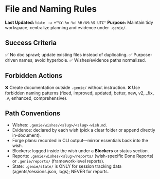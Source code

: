 # File and Naming Rules
**Last Updated:** !`date -u +"%Y-%m-%d %H:%M:%S UTC"`
**Purpose:** Maintain tidy workspace; centralize planning and evidence under `.genie/`.

## Success Criteria

✅ No doc sprawl; update existing files instead of duplicating.
✅ Purpose-driven names; avoid hyperbole.
✅ Wishes/evidence paths normalized.

## Forbidden Actions

❌ Create documentation outside `.genie/` without instruction.
❌ Use forbidden naming patterns (fixed, improved, updated, better, new, v2, _fix, _v, enhanced, comprehensive).

## Path Conventions

- Wishes: `.genie/wishes/<slug>/<slug>-wish.md`.
- Evidence: declared by each wish (pick a clear folder or append directly in-document).
- Forge plans: recorded in CLI output—mirror essentials back into the wish.
- Blockers: logged inside the wish under a **Blockers** or status section.
- Reports: `.genie/wishes/<slug>/reports/` (wish-specific Done Reports) or `.genie/reports/` (framework-level reports).
- State: `.genie/state/` is ONLY for session tracking data (agents/sessions.json, logs); NEVER for reports.
